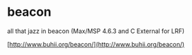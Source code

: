 beacon
======

all that jazz in beacon (Max/MSP 4.6.3 and C External for LRF)

[http://www.buhii.org/beacon/](http://www.buhii.org/beacon/)
